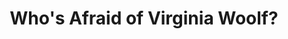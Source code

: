 ---
title: "Who's Afraid of Virginia Woolf?"
drama-url: "https://en.wikipedia.org/wiki/Who%27s_Afraid_of_Virginia_Woolf%3F"
brief-introduction:  "means who’s afraid of the big bad wolf … who’s afraid of living life without false illusions."
img-name: "Who's Afraid of Virgina Woolf? (16207227022)"
image-url: "https://upload.wikimedia.org/wikipedia/commons/4/41/Who%27s_Afraid_of_Virgina_Woolf%3F_%2816207227022%29.jpg"
img-creator: "Otterbein University Theatre & Dance"
licence: "CC BY-SA 2.0"

original-work-name: of the same name
original-work-type: song
original-work-year: 1933
original-work-url: https://en.wikipedia.org/wiki/Who%27s_Afraid_of_the_Big_Bad_Wolf%3F
writer: "Edward Albee"

category: "play"
tags: "1960s, Marital strife"

synopsis: "The play explores the complexities of a middle-aged couple, Martha and George's marriage. One night, after a college faculty reunion, they hosted an unwitting young couple, Nick and, as guests, pulling them into their painful and frustrating relationship through a series of conversations and activities.
(wikipedia 2021)"
act-brief: | 
  _**Act I**_-Fun and Games  
  _**Act I**_-Walpurgisnacht    
  _**Act I**_-The Exorcism  
  (wikipedia 2021)  
transition: "Who's Afraid of Virginia Woolf is Edward Albee's play first performed in October 1962, winning the Tony Award for Best Play in 1963 and the New York Drama Critics' Circle Award for Best Play in 1962-63. In 1966, the play was made into a film and released, continuing to be active in the public view.
(wikipedia 2021)"

performance-date: "October 13, 1962"
performance-country: "America"
performance-city: "New York"
performance-venue: "Broadway - Billy Rose Theatre"
director: "Alan Schneider"
director-img-url: https://pbs.twimg.com/media/FIP_bVdXwAE2dHt?format=jpg&name=large
director-img-licence:

scriptwriter: 

references: "wikipedia.org. 2021. Who's Afraid of Virginia Woolf? - Wikipedia. [online] Available at: <https://en.wikipedia.org/wiki/Who%27s_Afraid_of_Virginia_Woolf%3F> [Accessed 13 December 2021]." 

music1: "\"Who's Afraid of Virginia Woolf\" -- Main Title, composed by Alex North"
music-url: https://www.youtube.com/watch?v=dcx3WFDw6z8

music2: Baker Street Philharmonic
music-url: https://www.youtube.com/watch?v=H4ZyV2kCWLM 

music3: Who's Afraid Of Virginia Wolff? (Pt. 1)
music3-url: https://www.youtube.com/watch?v=dWFItGF2aHY

layout: exhibit
---